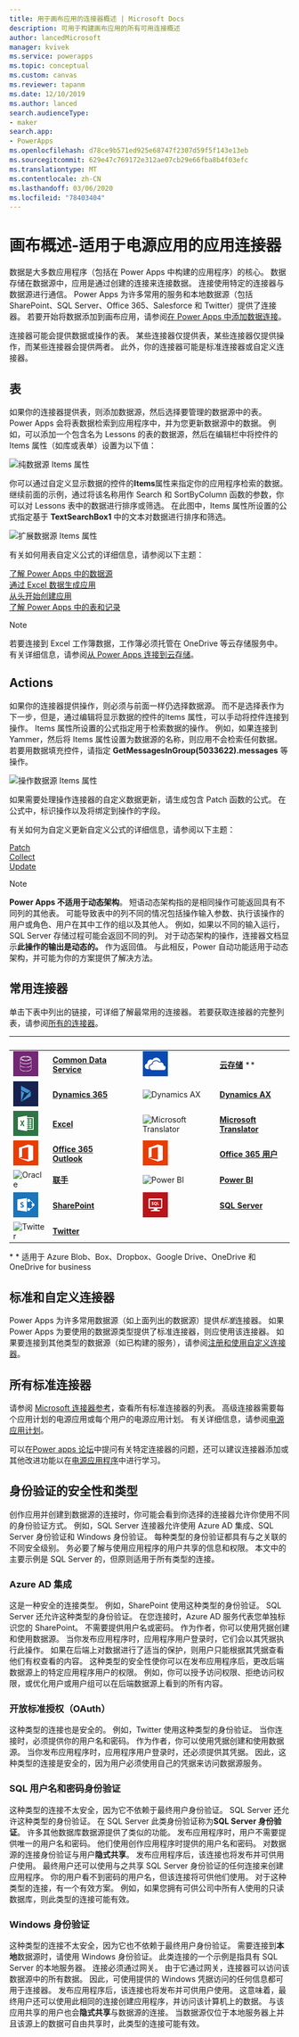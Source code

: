 ```yaml
---
title: 用于画布应用的连接器概述 | Microsoft Docs
description: 可用于构建画布应用的所有可用连接概述
author: lancedMicrosoft
manager: kvivek
ms.service: powerapps
ms.topic: conceptual
ms.custom: canvas
ms.reviewer: tapanm
ms.date: 12/10/2019
ms.author: lanced
search.audienceType:
- maker
search.app:
- PowerApps
ms.openlocfilehash: d78ce9b571ed925e68747f2307d59f5f143e13eb
ms.sourcegitcommit: 629e47c769172e312ae07cb29e66fba8b4f03efc
ms.translationtype: MT
ms.contentlocale: zh-CN
ms.lasthandoff: 03/06/2020
ms.locfileid: "78403404"
---
```

# <a name="overview-of-canvas-app-connectors-for-power-apps"></a>画布概述-适用于电源应用的应用连接器
数据是大多数应用程序（包括在 Power Apps 中构建的应用程序）的核心。 数据存储在数据源中，应用是通过创建的连接来连接数据。 连接使用特定的连接器与数据源进行通信。 Power Apps 为许多常用的服务和本地数据源（包括 SharePoint、SQL Server、Office 365、Salesforce 和 Twitter）提供了连接器。 若要开始将数据添加到画布应用，请参阅[在 Power Apps 中添加数据连接](add-data-connection.md)。

连接器可能会提供数据或操作的表。 某些连接器仅提供表，某些连接器仅提供操作，而某些连接器会提供两者。 此外，你的连接器可能是标准连接器或自定义连接器。

## <a name="tables"></a>表

如果你的连接器提供表，则添加数据源，然后选择要管理的数据源中的表。 Power Apps 会将表数据检索到应用程序中，并为您更新数据源中的数据。 例如，可以添加一个包含名为 Lessons 的表的数据源，然后在编辑栏中将控件的 Items 属性（如库或表单）设置为以下值：

 ![纯数据源 Items 属性](./media/connections-list/ItemPropertyPlain.png)

你可以通过自定义显示数据的控件的**Items**属性来指定你的应用程序检索的数据。 继续前面的示例，通过将该名称用作 Search 和 SortByColumn 函数的参数，你可以对 Lessons 表中的数据进行排序或筛选。 在此图中，Items 属性所设置的公式指定基于 **TextSearchBox1** 中的文本对数据进行排序和筛选。 

 ![扩展数据源 Items 属性](./media/connections-list/ItemPropertyExpanded.png)

有关如何用表自定义公式的详细信息，请参阅以下主题：

  [了解 Power Apps 中的数据源](working-with-data-sources.md)<br> 
  [通过 Excel 数据生成应用](get-started-create-from-data.md)<br> 
  [从头开始创建应用](get-started-create-from-blank.md)<br>
  [了解 Power Apps 中的表和记录](working-with-tables.md)

  > [!NOTE]
  > 若要连接到 Excel 工作簿数据，工作簿必须托管在 OneDrive 等云存储服务中。 有关详细信息，请参阅[从 Power Apps 连接到云存储](connections/cloud-storage-blob-connections.md)。

## <a name="actions"></a>Actions

如果你的连接器提供操作，则必须与前面一样仍选择数据源。 而不是选择表作为下一步，但是，通过编辑将显示数据的控件的Items 属性，可以手动将控件连接到操作。 Items 属性所设置的公式指定用于检索数据的操作。 例如，如果连接到 Yammer，然后将 Items 属性设置为数据源的名称，则应用不会检索任何数据。 若要用数据填充控件，请指定 **GetMessagesInGroup(5033622).messages** 等操作。

![操作数据源 Items 属性](./media/connections-list/ItemPropertyAction.png)

如果需要处理操作连接器的自定义数据更新，请生成包含 Patch 函数的公式。 在公式中，标识操作以及将绑定到操作的字段。  

有关如何为自定义更新自定义公式的详细信息，请参阅以下主题：

[Patch](functions/function-patch.md)<br>[Collect](functions/function-clear-collect-clearcollect.md)<br>[Update](functions/function-update-updateif.md)

> [!NOTE]
>  **Power Apps 不适用于动态架构**。 短语动态架构指的是相同操作可能返回具有不同列的其他表。 可能导致表中的列不同的情况包括操作输入参数、执行该操作的用户或角色、用户在其中工作的组以及其他人。 例如，如果以不同的输入运行，SQL Server 存储过程可能会返回不同的列。 对于动态架构的操作，连接器文档显示**此操作的输出是动态的。** 作为返回值。 与此相反，Power 自动功能适用于动态架构，并可能为你的方案提供了解决方法。

## <a name="popular-connectors"></a>常用连接器

单击下表中列出的链接，可详细了解最常用的连接器。 若要获取连接器的完整列表，请参阅[所有的连接器](https://docs.microsoft.com/connectors/)。

| &nbsp; | &nbsp; | &nbsp; | &nbsp; | &nbsp; |
| --- | --- | --- | --- | --- |
| ![Common Data Service](./media/connections-list/cdm.png) |[**Common Data Service**](connections/connection-common-data-service.md) |&nbsp; |![云存储](./media/connections-list/onedrive.png) |[**云存储**](connections/cloud-storage-blob-connections.md) ** |
| ![Dynamics 365](./media/connections-list/dynamics-365.png) |[**Dynamics 365**](connections/connection-dynamics-crmonline.md) |&nbsp; | ![Dynamics AX](./media/connections-list/dynamics-ax.png) |[**Dynamics AX**](connections/connection-dynamicsax.md) |
|![Excel](./media/connections-list/excel.png) |[**Excel**](connections/connection-excel.md) |&nbsp; |![Microsoft Translator](./media/connections-list/microsoft-translator.png) |[**Microsoft Translator**](connections/connection-microsoft-translator.md) |
|![Office 365 Outlook](./media/connections-list/office365.png) |[**Office 365 Outlook**](connections/connection-office365-outlook.md) |&nbsp; | ![Office 365 用户](./media/connections-list/office365.png) |[**Office 365 用户**](connections/connection-office365-users.md) |
| ![Oracle](./media/connections-list/oracle-icon.png) |[**联手**](connections/connection-oracledb.md) |&nbsp; | ![Power BI](./media/connections-list/powerbi.png) |[**Power BI**](connections/connection-powerbi.md) |
| ![SharePoint](./media/connections-list/sharepoint.png) |[**SharePoint**](connections/connection-sharepoint-online.md) |&nbsp; | ![SQL Server](./media/connections-list/sql.png) |[**SQL Server**](connections/connection-azure-sqldatabase.md) 
|![Twitter](./media/connections-list/twitter.png) |[**Twitter**](connections/connection-twitter.md)

\* * 适用于 Azure Blob、Box、Dropbox、Google Drive、OneDrive 和 OneDrive for business

## <a name="standard-and-custom-connectors"></a>标准和自定义连接器
Power Apps 为许多常用数据源（如上面列出的数据源）提供*标准*连接器。 如果 Power Apps 为要使用的数据源类型提供了标准连接器，则应使用该连接器。 如果要连接到其他类型的数据源（如已构建的服务），请参阅[注册和使用自定义连接器](../canvas-apps/register-custom-api.md)。

## <a name="all-standard-connectors"></a>所有标准连接器
请参阅 [Microsoft 连接器参考](https://docs.microsoft.com/connectors/)，查看所有标准连接器的列表。 高级连接器需要每个应用计划的电源应用或每个用户的电源应用计划。 有关详细信息，请参阅[电源应用计划](https://powerapps.microsoft.com/pricing/)。

可以在[Power apps 论坛](https://powerusers.microsoft.com/t5/PowerApps-Community/ct-p/PowerApps1)中提问有关特定连接器的问题，还可以建议连接器添加或其他改进功能以在[电源应用程序](https://powerusers.microsoft.com/t5/PowerApps-Ideas/idb-p/PowerAppsIdeas)中进行学习。

## <a name="security-and-types-of-authentication"></a>身份验证的安全性和类型

创作应用并创建到数据源的连接时，你可能会看到你选择的连接器允许你使用不同的身份验证方式。 例如，SQL Server 连接器允许使用 Azure AD 集成、SQL Server 身份验证和 Windows 身份验证。 每种类型的身份验证都具有与之关联的不同安全级别。  务必要了解与使用应用程序的用户共享的信息和权限。 本文中的主要示例是 SQL Server 的，但原则适用于所有类型的连接。

### <a name="azure-ad-integrated"></a>Azure AD 集成

这是一种安全的连接类型。  例如，SharePoint 使用这种类型的身份验证。  SQL Server 还允许这种类型的身份验证。  在您连接时，Azure AD 服务代表您单独标识您的 SharePoint。  不需要提供用户名或密码。  作为作者，你可以使用凭据创建和使用数据源。  当你发布应用程序时，应用程序用户登录时，它们会以其凭据执行此操作。 如果在后端上对数据进行了适当的保护，则用户只能根据其凭据查看他们有权查看的内容。   这种类型的安全性使你可以在发布应用程序后，更改后端数据源上的特定应用程序用户的权限。  例如，你可以授予访问权限、拒绝访问权限，或优化用户或用户组可以在后端数据源上看到的所有内容。

### <a name="open-standard-authorization-oauth"></a>开放标准授权（OAuth）

这种类型的连接也是安全的。  例如，Twitter 使用这种类型的身份验证。  当你连接时，必须提供你的用户名和密码。  作为作者，你可以使用凭据创建和使用数据源。  当你发布应用程序时，应用程序用户登录时，还必须提供其凭据。  因此，这种类型的连接是安全的，因为用户必须使用自己的凭据来访问数据源服务。 

### <a name="sql-user-name-and-password-authentication"></a>SQL 用户名和密码身份验证

这种类型的连接不太安全，因为它不依赖于最终用户身份验证。  SQL Server 还允许这种类型的身份验证。  在 SQL Server 此类身份验证称为**SQL Server 身份验证**。  许多其他数据库数据源提供了类似的功能。  发布应用程序时，用户不需要提供唯一的用户名和密码。  他们使用创作应用程序时提供的用户名和密码。  对数据源的连接身份验证与用户**隐式共享**。  发布应用程序后，该连接也将发布并可供用户使用。  最终用户还可以使用与之共享 SQL Server 身份验证的任何连接来创建应用程序。  你的用户看不到密码的用户名，但该连接将可供他们使用。  对于这种类型的连接，有一个有效方案。  例如，如果您拥有可供公司中所有人使用的只读数据库，则此类型的连接可能有效。 

### <a name="windows-authentication"></a>Windows 身份验证

这种类型的连接不太安全，因为它也不依赖于最终用户身份验证。  需要连接到**本地**数据源时，请使用 Windows 身份验证。  此类连接的一个示例是指具有 SQL Server 的本地服务器。  连接必须通过网关。  由于它通过网关，连接器可以访问该数据源中的所有数据。 因此，可使用提供的 Windows 凭据访问的任何信息都可用于连接器。 发布应用程序后，该连接也将发布并可供用户使用。   这意味着，最终用户还可以使用此相同的连接创建应用程序，并访问该计算机上的数据。  与该应用共享的用户也会**隐式共享**与数据源的连接。  当数据源仅位于本地服务器上并且该源上的数据可自由共享时，此类型的连接可能有效。
